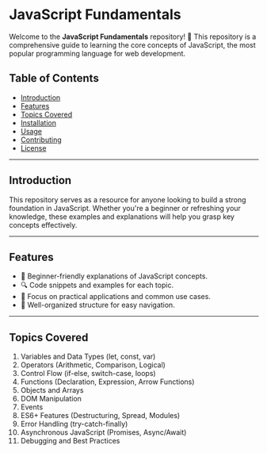 # JavaScript Fundamentals

Welcome to the **JavaScript Fundamentals** repository! 🚀 This repository is a comprehensive guide to learning the core concepts of JavaScript, the most popular programming language for web development.

## Table of Contents
- [Introduction](#introduction)
- [Features](#features)
- [Topics Covered](#topics-covered)
- [Installation](#installation)
- [Usage](#usage)
- [Contributing](#contributing)
- [License](#license)

---

## Introduction

This repository serves as a resource for anyone looking to build a strong foundation in JavaScript. Whether you're a beginner or refreshing your knowledge, these examples and explanations will help you grasp key concepts effectively.

---

## Features

- 🌟 Beginner-friendly explanations of JavaScript concepts.
- 🔍 Code snippets and examples for each topic.
- 🎯 Focus on practical applications and common use cases.
- 📁 Well-organized structure for easy navigation.

---

## Topics Covered

1. Variables and Data Types (let, const, var)
2. Operators (Arithmetic, Comparison, Logical)
3. Control Flow (if-else, switch-case, loops)
4. Functions (Declaration, Expression, Arrow Functions)
5. Objects and Arrays
6. DOM Manipulation
7. Events
8. ES6+ Features (Destructuring, Spread, Modules)
9. Error Handling (try-catch-finally)
10. Asynchronous JavaScript (Promises, Async/Await)
11. Debugging and Best Practices

